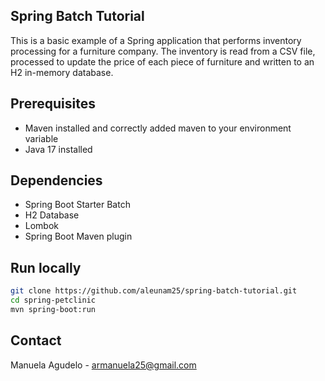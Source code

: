 ## Spring Batch Tutorial

This is a basic example of a Spring application that performs inventory processing for a furniture company.
The inventory is read from a CSV file, processed to update the price of each piece of furniture and written to an H2 in-memory database.

## Prerequisites
* Maven installed and correctly added maven to your environment variable
* Java 17 installed

## Dependencies
* Spring Boot Starter Batch
* H2 Database
* Lombok
* Spring Boot Maven plugin

## Run locally
```bash
git clone https://github.com/aleunam25/spring-batch-tutorial.git
cd spring-petclinic
mvn spring-boot:run
```

## Contact
Manuela Agudelo - armanuela25@gmail.com
